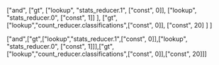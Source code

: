 ["and", 
    ["gt", 
        ["lookup", "stats_reducer.1", ["const", 0]],
        ["lookup", "stats_reducer.0", ["const", 1]]
    ],
    ["gt",
        ["lookup","count_reducer.classifications",["const", 0]],
        ["const", 20]
    ]
]

["and",["gt",["lookup","stats_reducer.1",["const", 0]],["lookup", "stats_reducer.0", ["const", 1]]],["gt",["lookup","count_reducer.classifications",["const", 0]],["const", 20]]]